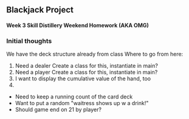 ## Blackjack Project

#### Week 3 Skill Distillery Weekend Homework (AKA OMG) 

### Initial thoughts
We have the deck structure already from class 
Where to go from here: 
1. Need a dealer 
 	Create a class for this, instantiate in main?
2. Need a player 
	Create a class for this, instantiate in main?
3. I want to display the cumulative value of the hand, too
4. 



 - Need to keep a running count of the card deck 
 - Want to put a random "waitress shows up w a drink!"
 - Should game end on 21 by player? 